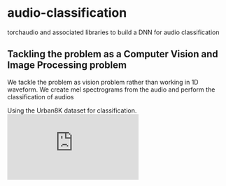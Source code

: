 # audio-classification
torchaudio and associated libraries to build a DNN for audio classification

## Tackling the problem as a Computer Vision and Image Processing problem

We tackle the problem as vision problem rather than working in 1D waveform. We create mel spectrograms from the audio and perform the classification of audios

Using the Urban8K dataset for classification. ![Link](https://urbansounddataset.weebly.com/urbansound8k.html) 

